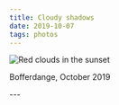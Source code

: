 ```yaml
---
title: Cloudy shadows
date: 2019-10-07
tags: photos
---
```

<p><img src="/assets/images/sunset-cloudy.jpg" alt="Red clouds in the sunset" /></p>
<p>Bofferdange, October 2019</p>
---
